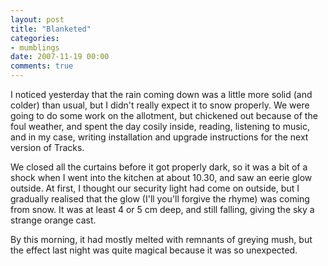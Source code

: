 ```yaml
---
layout: post
title: "Blanketed"
categories:
- mumblings
date: 2007-11-19 00:00
comments: true
---
```


<p>I noticed yesterday that the rain coming down was a little more solid (and colder) than usual, but I didn't really expect it to snow properly. We were going to do some work on the allotment, but chickened out because of the foul weather, and spent the day cosily inside, reading, listening to music, and in my case, writing installation and upgrade instructions for the next version of Tracks.</p>

<p>We closed all the curtains before it got properly dark, so it was a bit of a shock when I went into the kitchen at about 10.30, and saw an eerie glow outside. At first, I thought our security light had come on outside, but I gradually realised that the glow (I'll you'll forgive the rhyme) was coming from snow. It was at least 4 or 5 cm deep, and still falling, giving the sky a strange orange cast.</p>

<p>By this morning, it had mostly melted with remnants of greying mush, but the effect last night was quite magical because it was so unexpected.</p>



